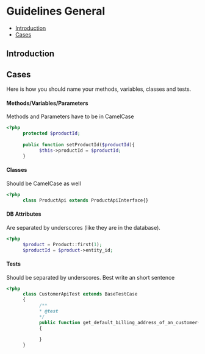 # Guidelines General

- [Introduction](#introduction)
- [Cases](#cases)

<a name="introduction"></a>
## Introduction

<a name="cases"></a>
## Cases
Here is how you should name your methods, variables, classes and tests.

#### Methods/Variables/Parameters
Methods and Parameters have to be in CamelCase

```php
<?php 
      protected $productId;
      
      public function setProductId($productId){
            $this->productId = $productId;
      }
```

#### Classes 
Should be CamelCase as well

```php
<?php 
      class ProductApi extends ProductApiInterface{}
```

#### DB Attributes
Are separated by underscores (like they are in the database).
```php
<?php 
      $product = Product::first(1);
      $productId = $product->entity_id;
```

#### Tests 
Should be separated by underscores. Best write an short sentence 

```php
<?php 
      class CustomerApiTest extends BaseTestCase
      {
            /**
            * @test
            */
            public function get_default_billing_address_of_an_customer()
            {
                  
            }
      }
```

